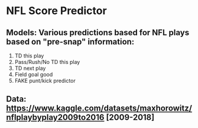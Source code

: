 # NFL Score Predictor
## Models: Various predictions based for NFL plays based on "pre-snap" information:
1. TD this play
2. Pass/Rush/No TD this play
3. TD next play
4. Field goal good
5. FAKE punt/kick predictor

## Data: https://www.kaggle.com/datasets/maxhorowitz/nflplaybyplay2009to2016 [2009-2018]
